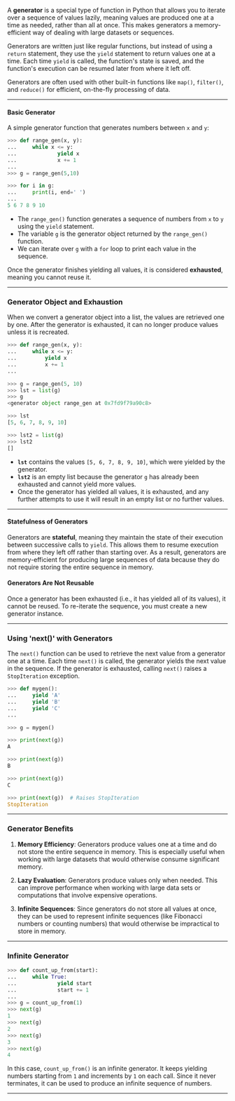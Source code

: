 

A **generator** is a special type of function in Python that allows you to iterate over a sequence of values lazily, meaning values are produced one at a time as needed, rather than all at once. This makes generators a memory-efficient way of dealing with large datasets or sequences.

Generators are written just like regular functions, but instead of using a `return` statement, they use the `yield` statement to return values one at a time. Each time `yield` is called, the function's state is saved, and the function's execution can be resumed later from where it left off.

Generators are often used with other built-in functions like `map()`, `filter()`, and `reduce()` for efficient, on-the-fly processing of data.


---

#### **Basic Generator**

A simple generator function that generates numbers between `x` and `y`:

```python
>>> def range_gen(x, y):
...     while x <= y:
...             yield x
...             x += 1
... 
>>> g = range_gen(5,10)

>>> for i in g:
...     print(i, end=' ')
... 
5 6 7 8 9 10
```

- The `range_gen()` function generates a sequence of numbers from `x` to `y` using the `yield` statement.
- The variable `g` is the generator object returned by the `range_gen()` function.
- We can iterate over `g` with a `for` loop to print each value in the sequence.

Once the generator finishes yielding all values, it is considered **exhausted**, meaning you cannot reuse it.

---

### **Generator Object and Exhaustion**

When we convert a generator object into a list, the values are retrieved one by one. After the generator is exhausted, it can no longer produce values unless it is recreated.

```python
>>> def range_gen(x, y):
...     while x <= y:
...         yield x
...         x += 1
... 

>>> g = range_gen(5, 10)
>>> lst = list(g)
>>> g
<generator object range_gen at 0x7fd9f79a90c8>

>>> lst
[5, 6, 7, 8, 9, 10]

>>> lst2 = list(g)
>>> lst2
[]
```

- **`lst`** contains the values `[5, 6, 7, 8, 9, 10]`, which were yielded by the generator.
- **`lst2`** is an empty list because the generator `g` has already been exhausted and cannot yield more values.
- Once the generator has yielded all values, it is exhausted, and any further attempts to use it will result in an empty list or no further values.

---

#### **Statefulness of Generators**

Generators are **stateful**, meaning they maintain the state of their execution between successive calls to `yield`. This allows them to resume execution from where they left off rather than starting over. As a result, generators are memory-efficient for producing large sequences of data because they do not require storing the entire sequence in memory.

#### **Generators Are Not Reusable**

Once a generator has been exhausted (i.e., it has yielded all of its values), it cannot be reused. To re-iterate the sequence, you must create a new generator instance.

---

### **Using 'next()' with Generators**

The `next()` function can be used to retrieve the next value from a generator one at a time. Each time `next()` is called, the generator yields the next value in the sequence. If the generator is exhausted, calling `next()` raises a `StopIteration` exception.

```python
>>> def mygen():
...     yield 'A'
...     yield 'B'
...     yield 'C'
... 

>>> g = mygen()

>>> print(next(g))
A

>>> print(next(g))
B

>>> print(next(g))
C

>>> print(next(g))  # Raises StopIteration
StopIteration
```

---

### **Generator Benefits**

1. **Memory Efficiency**: Generators produce values one at a time and do not store the entire sequence in memory. This is especially useful when working with large datasets that would otherwise consume significant memory.
    
2. **Lazy Evaluation**: Generators produce values only when needed. This can improve performance when working with large data sets or computations that involve expensive operations.
    
3. **Infinite Sequences**: Since generators do not store all values at once, they can be used to represent infinite sequences (like Fibonacci numbers or counting numbers) that would otherwise be impractical to store in memory.
    

---

### **Infinite Generator**

```python
>>> def count_up_from(start):
...     while True:
...             yield start
...             start += 1
... 
>>> g = count_up_from(1)
>>> next(g)
1
>>> next(g)
2
>>> next(g)
3
>>> next(g)
4
```

In this case, `count_up_from()` is an infinite generator. It keeps yielding numbers starting from `1` and increments by `1` on each call. Since it never terminates, it can be used to produce an infinite sequence of numbers.

---

